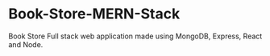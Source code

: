 # Book-Store-MERN-Stack
 Book Store Full stack web application made using MongoDB, Express, React and Node.
